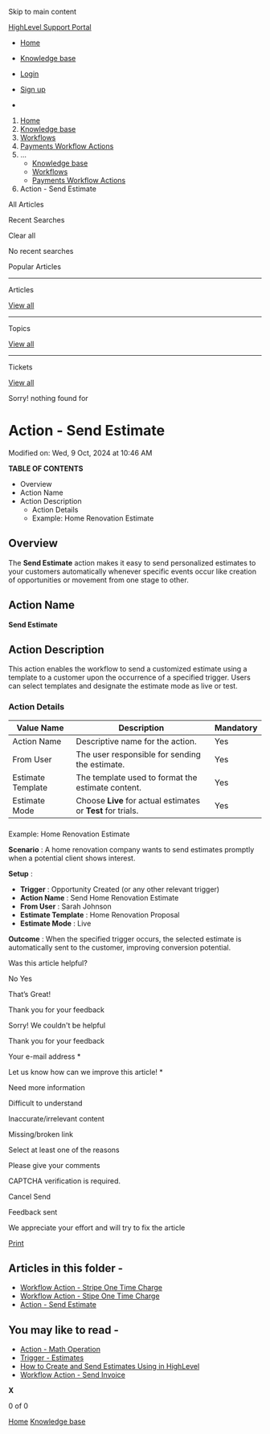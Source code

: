 Skip to main content

[ HighLevel Support Portal ](https://help.gohighlevel.com)

  * [ Home ](/support/home)
  * [ Knowledge base ](/support/solutions)

  * [Login](/support/login)
  * [Sign up](/support/signup)
  * 

  1. [Home](/support/home)
  2. [Knowledge base](/support/solutions)
  3. [Workflows](/support/solutions/48000455132)
  4. [Payments Workflow Actions](/support/solutions/folders/155000000756)
  5. ... 
     * [Knowledge base](/support/solutions)
     * [Workflows](/support/solutions/48000455132)
     * [Payments Workflow Actions](/support/solutions/folders/155000000756)
  6. Action - Send Estimate

All  Articles 

Recent Searches

Clear all

No recent searches

Popular Articles

* * *

Articles

[View all](/support/search/solutions)

* * *

Topics

[View all](/support/search/topics)

* * *

Tickets

[View all](/support/search/tickets)

Sorry! nothing found for   

# Action - Send Estimate

Modified on: Wed, 9 Oct, 2024 at 10:46 AM

**TABLE OF CONTENTS**

  * Overview
  * Action Name
  * Action Description
    * Action Details
    * Example: Home Renovation Estimate

## Overview

The **Send Estimate** action makes it easy to send personalized estimates to your customers automatically whenever specific events occur like creation of opportunities or movement from one stage to other.  

## Action Name

**Send Estimate**

## Action Description

This action enables the workflow to send a customized estimate using a template to a customer upon the occurrence of a specified trigger. Users can select templates and designate the estimate mode as live or test.  

### Action Details

Value Name| Description| Mandatory  
---|---|---  
Action Name| Descriptive name for the action.| Yes  
From User| The user responsible for sending the estimate.| Yes  
Estimate Template| The template used to format the estimate content.| Yes  
Estimate Mode| Choose **Live** for actual estimates or **Test** for trials.| Yes  
  
###   
Example: Home Renovation Estimate

**Scenario** : A home renovation company wants to send estimates promptly when a potential client shows interest.

**Setup** :

  * **Trigger** : Opportunity Created (or any other relevant trigger)
  * **Action Name** : Send Home Renovation Estimate
  * **From User** : Sarah Johnson
  * **Estimate Template** : Home Renovation Proposal 
  * **Estimate Mode** : Live

**Outcome** : When the specified trigger occurs, the selected estimate is automatically sent to the customer, improving conversion potential.  

Was this article helpful?

No  Yes 

That’s Great!

Thank you for your feedback

Sorry! We couldn't be helpful

Thank you for your feedback

Your e-mail address *

Let us know how can we improve this article! *

Need more information 

Difficult to understand 

Inaccurate/irrelevant content 

Missing/broken link 

Select at least one of the reasons 

Please give your comments 

CAPTCHA verification is required. 

Cancel  Send 

Feedback sent

We appreciate your effort and will try to fix the article

[Print](javascript:print\(\))

## Articles in this folder -

  * [Workflow Action - Stripe One Time Charge](/support/solutions/articles/48001202784-workflow-action-stripe-one-time-charge)
  * [Workflow Action - Stipe One Time Charge](/support/solutions/articles/155000003366-workflow-action-stipe-one-time-charge)
  * [Action - Send Estimate](/support/solutions/articles/155000003705-action-send-estimate)

## You may like to read -

  * [Action - Math Operation](/support/solutions/articles/48001216182-action-math-operation)
  * [Trigger - Estimates](/support/solutions/articles/155000003704-trigger-estimates)
  * [How to Create and Send Estimates Using in HighLevel](/support/solutions/articles/155000003675-how-to-create-and-send-estimates-using-in-highlevel)
  * [Workflow Action - Send Invoice](/support/solutions/articles/155000003494-workflow-action-send-invoice)

**X**

0 of 0 []()

[Home](/support/home) [Knowledge base](/support/solutions)
